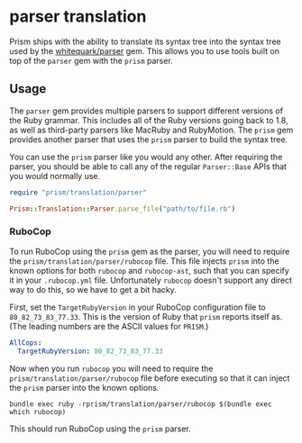 # parser translation

Prism ships with the ability to translate its syntax tree into the syntax tree used by the [whitequark/parser](https://github.com/whitequark/parser) gem. This allows you to use tools built on top of the `parser` gem with the `prism` parser.

## Usage

The `parser` gem provides multiple parsers to support different versions of the Ruby grammar. This includes all of the Ruby versions going back to 1.8, as well as third-party parsers like MacRuby and RubyMotion. The `prism` gem provides another parser that uses the `prism` parser to build the syntax tree.

You can use the `prism` parser like you would any other. After requiring the parser, you should be able to call any of the regular `Parser::Base` APIs that you would normally use.

```ruby
require "prism/translation/parser"

Prism::Translation::Parser.parse_file("path/to/file.rb")
```

### RuboCop

To run RuboCop using the `prism` gem as the parser, you will need to require the `prism/translation/parser/rubocop` file. This file injects `prism` into the known options for both `rubocop` and `rubocop-ast`, such that you can specify it in your `.rubocop.yml` file. Unfortunately `rubocop` doesn't support any direct way to do this, so we have to get a bit hacky.

First, set the `TargetRubyVersion` in your RuboCop configuration file to `80_82_73_83_77.33`. This is the version of Ruby that `prism` reports itself as. (The leading numbers are the ASCII values for `PRISM`.)

```yaml
AllCops:
  TargetRubyVersion: 80_82_73_83_77.33
```

Now when you run `rubocop` you will need to require the `prism/translation/parser/rubocop` file before executing so that it can inject the `prism` parser into the known options.

```
bundle exec ruby -rprism/translation/parser/rubocop $(bundle exec which rubocop)
```

This should run RuboCop using the `prism` parser.
